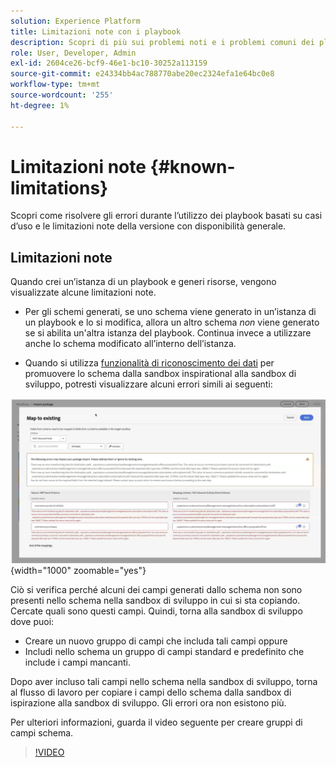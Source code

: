 ```yaml
---
solution: Experience Platform
title: Limitazioni note con i playbook
description: Scopri di più sui problemi noti e i problemi comuni dei playbook e come risolverli
role: User, Developer, Admin
exl-id: 2604ce26-bcf9-46e1-bc10-30252a113159
source-git-commit: e24334bb4ac788770abe20ec2324efa1e64bc0e8
workflow-type: tm+mt
source-wordcount: '255'
ht-degree: 1%

---
```



# Limitazioni note {#known-limitations}

Scopri come risolvere gli errori durante l’utilizzo dei playbook basati su casi d’uso e le limitazioni note della versione con disponibilità generale.

## Limitazioni note

Quando crei un’istanza di un playbook e generi risorse, vengono visualizzate alcune limitazioni note.

* Per gli schemi generati, se uno schema viene generato in un’istanza di un playbook e lo si modifica, allora un altro schema *non* viene generato se si abilita un&#39;altra istanza del playbook. Continua invece a utilizzare anche lo schema modificato all’interno dell’istanza.

* Quando si utilizza [funzionalità di riconoscimento dei dati](/help/use-case-playbooks/playbooks/data-awareness.md) per promuovere lo schema dalla sandbox inspirational alla sandbox di sviluppo, potresti visualizzare alcuni errori simili ai seguenti:

![Errori visualizzati nel flusso di lavoro di mappatura schema.](/help/use-case-playbooks/assets/playbooks/troubleshooting/schema-errors.png){width="1000" zoomable="yes"}

Ciò si verifica perché alcuni dei campi generati dallo schema non sono presenti nello schema nella sandbox di sviluppo in cui si sta copiando. Cercate quali sono questi campi. Quindi, torna alla sandbox di sviluppo dove puoi:

* Creare un nuovo gruppo di campi che includa tali campi oppure
* Includi nello schema un gruppo di campi standard e predefinito che include i campi mancanti.

Dopo aver incluso tali campi nello schema nella sandbox di sviluppo, torna al flusso di lavoro per copiare i campi dello schema dalla sandbox di ispirazione alla sandbox di sviluppo. Gli errori ora non esistono più.

Per ulteriori informazioni, guarda il video seguente per creare gruppi di campi schema.

>[!VIDEO](https://video.tv.adobe.com/v/27013/?learn=on)
